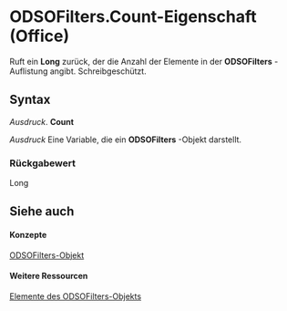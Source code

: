 
# ODSOFilters.Count-Eigenschaft (Office)

Ruft ein  **Long** zurück, der die Anzahl der Elemente in der **ODSOFilters** -Auflistung angibt. Schreibgeschützt.


## Syntax

 _Ausdruck_. **Count**

 _Ausdruck_ Eine Variable, die ein **ODSOFilters** -Objekt darstellt.


### Rückgabewert

Long


## Siehe auch


#### Konzepte


[ODSOFilters-Objekt](e706745d-3890-81e8-6c9a-4c6bf67387ee.md)
#### Weitere Ressourcen


[Elemente des ODSOFilters-Objekts](http://msdn.microsoft.com/library/af01ccb0-034e-017b-2885-9301b5bda139%28Office.15%29.aspx)